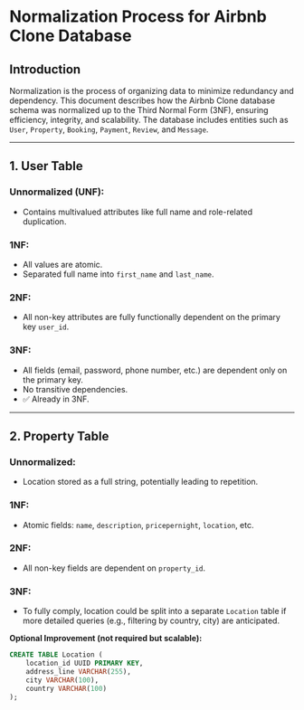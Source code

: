 # Normalization Process for Airbnb Clone Database

## Introduction

Normalization is the process of organizing data to minimize redundancy and dependency. This document describes how the Airbnb Clone database schema was normalized up to the Third Normal Form (3NF), ensuring efficiency, integrity, and scalability. The database includes entities such as `User`, `Property`, `Booking`, `Payment`, `Review`, and `Message`.

---

## 1. User Table

### Unnormalized (UNF):
- Contains multivalued attributes like full name and role-related duplication.

### 1NF:
- All values are atomic.
- Separated full name into `first_name` and `last_name`.

### 2NF:
- All non-key attributes are fully functionally dependent on the primary key `user_id`.

### 3NF:
- All fields (email, password, phone number, etc.) are dependent only on the primary key.
- No transitive dependencies.
- ✅ Already in 3NF.

---

## 2. Property Table

### Unnormalized:
- Location stored as a full string, potentially leading to repetition.

### 1NF:
- Atomic fields: `name`, `description`, `pricepernight`, `location`, etc.

### 2NF:
- All non-key fields are dependent on `property_id`.

### 3NF:
- To fully comply, location could be split into a separate `Location` table if more detailed queries (e.g., filtering by country, city) are anticipated.

**Optional Improvement (not required but scalable):**
```sql
CREATE TABLE Location (
    location_id UUID PRIMARY KEY,
    address_line VARCHAR(255),
    city VARCHAR(100),
    country VARCHAR(100)
);

